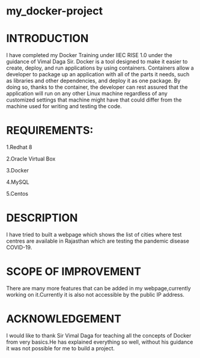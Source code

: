# my_docker-project
# INTRODUCTION
I have completed my Docker Training under IIEC RISE 1.0 under the guidance of Vimal Daga Sir. 
Docker is a tool designed to make it easier to create, deploy, and run applications by using containers. Containers allow a developer to package up an application with all of the parts it needs, such as libraries and other dependencies, and deploy it as one package. By doing so, thanks to the container, the developer can rest assured that the application will run on any other Linux machine regardless of any customized settings that machine might have that could differ from the machine used for writing and testing the code.

# REQUIREMENTS:
1.Redhat 8

2.Oracle Virtual Box

3.Docker

4.MySQL

5.Centos

# DESCRIPTION
I have tried to built a webpage which shows the list of cities where test centres are available in Rajasthan which are testing the pandemic disease COVID-19.

# SCOPE OF IMPROVEMENT
There are many more features that can be added in my webpage,currently working on it.Currently it is also not accessible by the public IP address. 

# ACKNOWLEDGEMENT
I would like to thank Sir Vimal Daga for teaching all the concepts of Docker from very basics.He has explained everything so well, without his guidance it was not possible for me to build a project.
